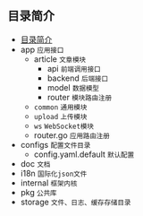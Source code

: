 ## 目录简介

- [目录简介](#目录简介)
- app `应用接口`
  - article `文章模块`
    - api `前端调用接口`
    - backend `后端接口`
    - model `数据模型`
    - router `模块路由注册`
  - `common` `通用模块`
  - `upload` `上传模块`
  - `ws` `WebSocket模块`
  - router.go `应用路由注册`
- configs `配置文件目录`
  - config.yaml.default `默认配置`
- doc `文档`
- i18n `国际化json文件`
- internal `框架内核`
- pkg `公共库`
- storage `文件、日志、缓存存储目录`
